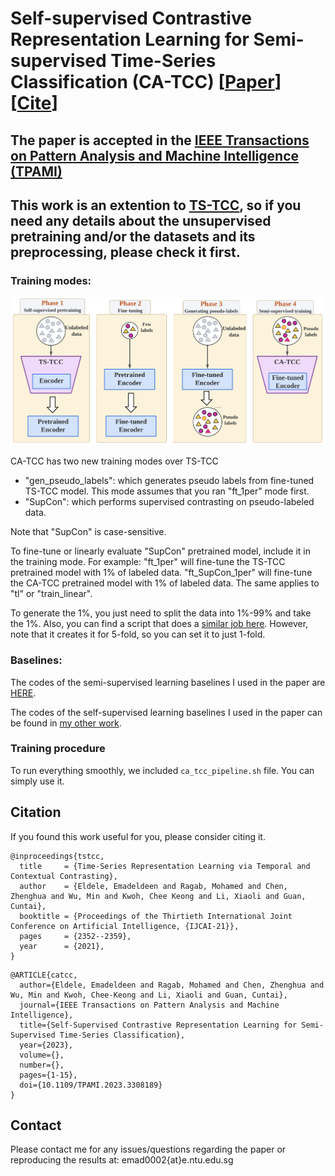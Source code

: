 # Self-supervised Contrastive Representation Learning for Semi-supervised Time-Series Classification (CA-TCC) [[Paper](http://arxiv.org/abs/2208.06616)] [[Cite](#citation)]

## The paper is accepted in the [IEEE Transactions on Pattern Analysis and Machine Intelligence (**TPAMI**)](https://ieeexplore.ieee.org/document/10233092)

## This work is an extention to [TS-TCC](https://github.com/emadeldeen24/TS-TCC), so if you need any details about the unsupervised pretraining and/or the datasets and its preprocessing, please check it first.

### Training modes:
<p align="center">
<img src="misc/CA-TCC_phases.png" width="800" class="center">
</p>

CA-TCC has two new training modes over TS-TCC
- "gen_pseudo_labels": which generates pseudo labels from fine-tuned TS-TCC model. This mode assumes that you ran "ft_1per" mode first.
- "SupCon": which performs supervised contrasting on pseudo-labeled data.

Note that "SupCon" is case-sensitive.

To fine-tune or linearly evaluate "SupCon" pretrained model, include it in the training mode.
For example: "ft_1per" will fine-tune the TS-TCC pretrained model with 1% of labeled data.
"ft_SupCon_1per" will fine-tune the CA-TCC pretrained model with 1% of labeled data.
The same applies to "tl" or "train_linear".

To generate the 1%, you just need to split the data into 1%-99% and take the 1%.
Also, you can find a script that does a [similar job here](https://github.com/emadeldeen24/eval_ssl_ssc/blob/main/split_k-fold_and_few_labels.py). However, note that it creates it for 5-fold, so you can set it to just 1-fold.

### Baselines:
The codes of the semi-supervised learning baselines I used in the paper are [HERE](https://github.com/emadeldeen24/semi-supervised_baselines).

The codes of the self-supervised learning baselines I used in the paper can be found in [my other work](https://github.com/emadeldeen24/eval_ssl_ssc).

### Training procedure
To run everything smoothly, we included `ca_tcc_pipeline.sh` file. You can simply use it.


## Citation
If you found this work useful for you, please consider citing it.
```
@inproceedings{tstcc,
  title     = {Time-Series Representation Learning via Temporal and Contextual Contrasting},
  author    = {Eldele, Emadeldeen and Ragab, Mohamed and Chen, Zhenghua and Wu, Min and Kwoh, Chee Keong and Li, Xiaoli and Guan, Cuntai},
  booktitle = {Proceedings of the Thirtieth International Joint Conference on Artificial Intelligence, {IJCAI-21}},
  pages     = {2352--2359},
  year      = {2021},
}
```
```
@ARTICLE{catcc,
  author={Eldele, Emadeldeen and Ragab, Mohamed and Chen, Zhenghua and Wu, Min and Kwoh, Chee-Keong and Li, Xiaoli and Guan, Cuntai},
  journal={IEEE Transactions on Pattern Analysis and Machine Intelligence}, 
  title={Self-Supervised Contrastive Representation Learning for Semi-Supervised Time-Series Classification}, 
  year={2023},
  volume={},
  number={},
  pages={1-15},
  doi={10.1109/TPAMI.2023.3308189}
}
```

## Contact
Please contact me for any issues/questions regarding the paper or reproducing the results at: emad0002{at}e.ntu.edu.sg   

